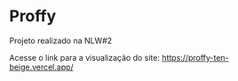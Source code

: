 # Proffy
 Projeto realizado na NLW#2

Acesse o link para a visualização do site: https://proffy-ten-beige.vercel.app/
